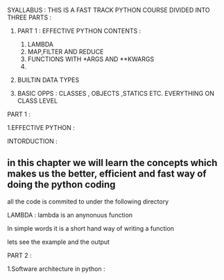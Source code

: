 SYALLABUS  :
THIS IS A FAST TRACK PYTHON COURSE DIVIDED INTO THREE PARTS :
1. PART 1 : EFFECTIVE PYTHON 
CONTENTS :
   1. LAMBDA 
   2. MAP,FILTER AND REDUCE 
   3. FUNCTIONS WITH *ARGS AND **KWARGS 
   4.

2. BUILTIN DATA TYPES 
3. BASIC OPPS : CLASSES , OBJECTS ,STATICS ETC. EVERYTHING ON CLASS LEVEL 


PART 1 :  

 1.EFFECTIVE PYTHON :
  
  INTORDUCTION : 
   ## in this chapter we will learn the concepts which makes us the better, efficient and fast way of doing the python coding
   all the code is commited to under the following directory 
   
   LAMBDA :
   lambda is an anynonuus function 
   
   In simple words it is a short hand way of writing a function 
   
   lets see the example and the output 
  
   
  
  
  
    
PART 2 :

1.Software architecture in python :
